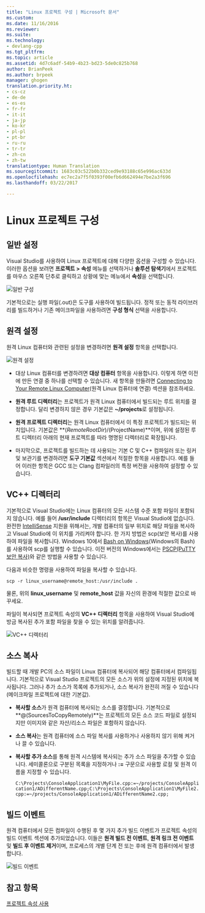 ```yaml
---
title: "Linux 프로젝트 구성 | Microsoft 문서"
ms.custom: 
ms.date: 11/16/2016
ms.reviewer: 
ms.suite: 
ms.technology:
- devlang-cpp
ms.tgt_pltfrm: 
ms.topic: article
ms.assetid: 4d7c6adf-54b9-4b23-bd23-5de0c825b768
author: BrianPeek
ms.author: brpeek
manager: ghogen
translation.priority.ht:
- cs-cz
- de-de
- es-es
- fr-fr
- it-it
- ja-jp
- ko-kr
- pl-pl
- pt-br
- ru-ru
- tr-tr
- zh-cn
- zh-tw
translationtype: Human Translation
ms.sourcegitcommit: 1683c03c522b0b332ced9e93188c65e996ac633d
ms.openlocfilehash: ec7ec2a7f5f0393f00efb6d662494e7be2a3f696
ms.lasthandoff: 03/22/2017

---
```


# <a name="configure-a-linux-project"></a>Linux 프로젝트 구성

## <a name="general-settings"></a>일반 설정
Visual Studio를 사용하여 Linux 프로젝트에 대해 다양한 옵션을 구성할 수 있습니다.  이러한 옵션을 보려면 **프로젝트 > 속성** 메뉴를 선택하거나 **솔루션 탐색기**에서 프로젝트를 마우스 오른쪽 단추로 클릭하고 상황에 맞는 메뉴에서 **속성**을 선택합니다.

![일반 구성](media/settings_general.png)

기본적으로는 실행 파일(.out)은 도구를 사용하여 빌드됩니다.  정적 또는 동적 라이브러리를 빌드하거나 기존 메이크파일을 사용하려면 **구성 형식** 선택을 사용합니다.

## <a name="remote-settings"></a>원격 설정
원격 Linux 컴퓨터와 관련된 설정을 변경하려면 **원격 설정** 항목을 선택합니다.

![원격 설정](media/settings_remote.png)

* 대상 Linux 컴퓨터를 변경하려면 **대상 컴퓨터** 항목을 사용합니다.  이렇게 하면 이전에 만든 연결 중 하나를 선택할 수 있습니다.  새 항목을 만들려면 [Connecting to Your Remote Linux Computer](connect-to-your-remote-linux-computer.md)(원격 Linux 컴퓨터에 연결) 섹션을 참조하세요.

* **원격 루트 디렉터리**는 프로젝트가 원격 Linux 컴퓨터에서 빌드되는 루트 위치를 결정합니다.  달리 변경하지 않은 경우 기본값은 **~/projects**로 설정됩니다.

* **원격 프로젝트 디렉터리**는 원격 Linux 컴퓨터에서 이 특정 프로젝트가 빌드되는 위치입니다.  기본값은 **$(RemoteRootDir)/$(ProjectName)**이며, 위에 설정된 루트 디렉터리 아래의 현재 프로젝트를 따라 명명된 디렉터리로 확장됩니다.

* 마지막으로, 프로젝트를 빌드하는 데 사용되는 기본 C 및 C++ 컴파일러 또는 링커 및 보관기를 변경하려면 **도구 기본값** 섹션에서 적절한 항목을 사용합니다.  예를 들어 이러한 항목은 GCC 또는 Clang 컴파일러의 특정 버전을 사용하여 설정할 수 있습니다.

## <a name="vc-directories"></a>VC++ 디렉터리
기본적으로 Visual Studio에는 Linux 컴퓨터의 모든 시스템 수준 포함 파일이 포함되지 않습니다.  예를 들어 **/usr/include** 디렉터리의 항목은 Visual Studio에 없습니다.  완전한 [IntelliSense](/visualstudio/ide/using-intellisense) 지원을 위해서는, 개발 컴퓨터의 일부 위치로 해당 파일을 복사하고 Visual Studio에 이 위치를 가리켜야 합니다.  한 가지 방법은 scp(보안 복사)를 사용하여 파일을 복사합니다.  Windows 10에서 [Bash on Windows](https://msdn.microsoft.com/commandline/wsl/about)(Windows의 Bash)를 사용하여 scp를 실행할 수 있습니다.  이전 버전의 Windows에서는 [PSCP(PuTTY 보안 복사)](http://www.chiark.greenend.org.uk/~sgtatham/putty/download.html)와 같은 방법을 사용할 수 있습니다.

다음과 비슷한 명령을 사용하여 파일을 복사할 수 있습니다.

`scp -r linux_username@remote_host:/usr/include .`

물론, 위의 **linux_username** 및 **remote_host** 값을 자신의 환경에 적절한 값으로 바꾸세요.

파일이 복사되면 프로젝트 속성의 **VC++ 디렉터리** 항목을 사용하여 Visual Studio에 방금 복사된 추가 포함 파일을 찾을 수 있는 위치를 알려줍니다.

![VC++ 디렉터리](media/settings_directories.png)

## <a name="copy-sources"></a>소스 복사
빌드할 때 개발 PC의 소스 파일이 Linux 컴퓨터에 복사되어 해당 컴퓨터에서 컴파일됩니다.  기본적으로 Visual Studio 프로젝트의 모든 소스가 위의 설정에 지정된 위치에 복사됩니다.  그러나 추가 소스가 목록에 추가되거나, 소스 복사가 완전히 꺼질 수 있습니다(메이크파일 프로젝트에 대한 기본값).

* **복사할 소스**가 원격 컴퓨터에 복사되는 소스를 결정합니다.  기본적으로 **@(SourcesToCopyRemotely)**는 프로젝트의 모든 소스 코드 파일로 설정되지만 이미지와 같은 자산/리소스 파일은 포함하지 않습니다.

* **소스 복사**는 원격 컴퓨터에 소스 파일 복사를 사용하거나 사용하지 않기 위해 켜거나 끌 수 있습니다.

* **복사할 추가 소스**를 통해 원격 시스템에 복사되는 추가 소스 파일을 추가할 수 있습니다.  세미콜론으로 구분된 목록을 지정하거나 **:=** 구문으로 사용할 로컬 및 원격 이름을 지정할 수 있습니다.

  `C:\Projects\ConsoleApplication1\MyFile.cpp:=~/projects/ConsoleApplication1/ADifferentName.cpp;C:\Projects\ConsoleApplication1\MyFile2.cpp:=~/projects/ConsoleApplication1/ADifferentName2.cpp;`

## <a name="build-events"></a>빌드 이벤트
원격 컴퓨터에서 모든 컴파일이 수행된 후 몇 가지 추가 빌드 이벤트가 프로젝트 속성의 빌드 이벤트 섹션에 추가되었습니다.  이들은 **원격 빌드 전 이벤트**, **원격 링크 전 이벤트** 및 **빌드 후 이벤트 제거**이며, 프로세스의 개별 단계 전 또는 후에 원격 컴퓨터에서 발생합니다.

![빌드 이벤트](media/settings_buildevents.png)

## <a name="see-also"></a>참고 항목
[프로젝트 속성 사용](../ide/working-with-project-properties.md)
